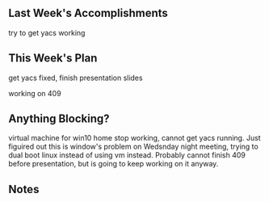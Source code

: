 ## Last Week's Accomplishments

try to get yacs working


    
## This Week's Plan

get yacs fixed, finish presentation slides

working on 409


## Anything Blocking?

virtual machine for win10 home stop working, cannot get yacs running. Just figuired out this is window's problem on Wedsnday night meeting, 
trying to dual boot linux instead of using vm instead. Probably cannot finish 409 before presentation, but is going to keep working on it anyway.


## Notes



